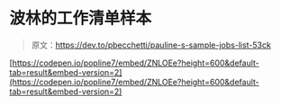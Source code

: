 # 波林的工作清单样本

> 原文：<https://dev.to/pbecchetti/pauline-s-sample-jobs-list-53ck>

[https://codepen.io/popline7/embed/ZNLOEe?height=600&default-tab=result&embed-version=2](https://codepen.io/popline7/embed/ZNLOEe?height=600&default-tab=result&embed-version=2)